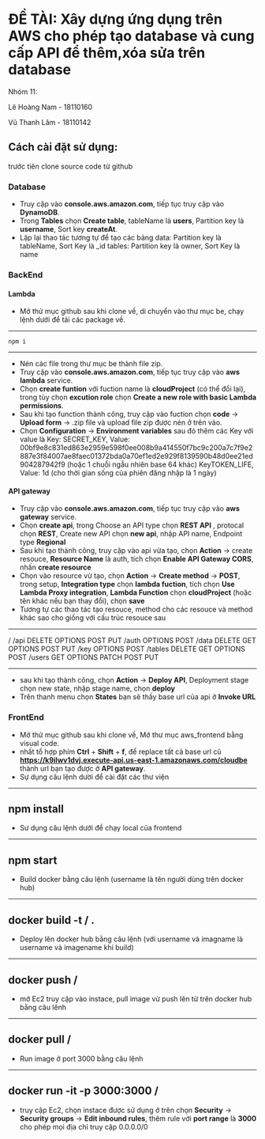 # ĐỀ TÀI: Xây dựng ứng dụng trên AWS cho phép tạo database và cung cấp API để thêm,xóa sửa trên database

Nhóm 11:

Lê Hoàng Nam - 18110160

Vũ Thanh Lâm - 18110142

## Cách cài đặt sử dụng:

trước tiên clone source code từ github

### Database

- Truy cập vào **console.aws.amazon.com**, tiếp tục truy cập vào **DynamoDB**.
- Trong **Tables** chọn **Create table**, tableName là **users**, Partition key là **username**, Sort key **createAt**.
- Lặp lại thao tác tương tự để tạo các bảng
  data: Partition key là tableName, Sort Key là \_id
  tables: Partition key là owner, Sort Key là name

### BackEnd

#### Lambda

- Mở thử mục github sau khi clone về, di chuyển vào thư mục be, chạy lệnh dưới để tải các package về.
---
    npm i
---
- Nén các file trong thư mục be thành file zip.
- Truy cập vào **console.aws.amazon.com**, tiếp tục truy cập vào **aws lambda** service.
- Chọn **create funtion** với fuction name là **cloudProject** (có thể đổi lại), trong tùy chọn **excution role** chọn **Create a new role with basic Lambda permissions**.
- Sau khi tạo function thành công, truy cập vào fuction chọn **code** -> **Upload form** -> .zip file và upload file zip được nén ở trên vào.
- Chọn **Configuration** -> **Environment variables** sau đó thêm các Key với value là
  Key: SECRET_KEY, Value: 00bf9e8c831ed863e2959e598f0ee008b9a414550f7bc9c200a7c7f9e2887e3f84007ae8faec01372bda0a70ef1ed2e929f8139590b48d0ee21ed904287942f9 (hoặc 1 chuỗi ngẫu nhiên base 64 khác)
  KeyTOKEN_LIFE, Value: 1d (cho thời gian sống của phiên đăng nhập là 1 ngày)

#### API gateway

- Truy cập vào **console.aws.amazon.com**, tiếp tục truy cập vào **aws gateway** service.
- Chọn **create api**, trong Choose an API type chọn **REST API** , protocal chọn **REST**, Create new API chọn **new api**, nhập API name, Endpoint type **Regional**
- Sau khi tạo thành công, truy cập vào api vừa tạo, chọn **Action** -> create resouce, **Resource Name** là auth, tích chọn **Enable API Gateway CORS**, nhấn **create resource**
- Chọn vào resource vừ tạo, chọn **Action** -> **Create method** -> **POST**, trong setup, **Integration type** chọn **lambda fuction**, tích chọn **Use Lambda Proxy integration**, **Lambda Function** chọn **cloudProject** (hoặc tên khác nếu bạn thay đổi), chọn **save**
- Tương tự các thao tác tạo resouce, method cho các resouce và method khác sao cho giống với cấu trúc resouce sau

---

/
    /api
        DELETE
        OPTIONS
        POST
        PUT
    /auth
        OPTIONS
        POST
    /data
        DELETE
        GET
        OPTIONS
        POST
        PUT
    /key
        OPTIONS
        POST
    /tables
        DELETE
        GET
        OPTIONS
        POST
    /users
        GET
        OPTIONS
        PATCH
        POST
        PUT

---
+ sau khi tạo thành công, chọn **Action** -> **Deploy API**, Deployment stage chọn new state, nhập stage name, chọn **deploy**
+ Trên thanh menu chọn **States** bạn sẽ thấy base url của api ở **Invoke URL**


### FrontEnd

- Mở thử mục github sau khi clone về, Mở thư mục aws_frontend bằng visual code.
- nhất tổ hợp phím **Ctrl** + **Shift** + **f**, để replace tất cả base url cũ **https://k9ilwv1dvj.execute-api.us-east-1.amazonaws.com/cloudbe** thành url bạn tạo được ở **API gateway**.
- Sự dụng câu lệnh dười để cài đặt các thư viện
---
npm install
---
- Sư dụng câu lệnh dưới để chạy local của frontend
---
npm start
---

- Build docker bằng câu lệnh (username là tên người dùng trên docker hub)
---
docker build -t <username>/<imagename> .
---
- Deploy lên docker hub bằng câu lệnh (với username và imagname là username và imagename khi build)
---
docker push <username>/<imagename>
---
- mở Ec2 truy cập vào instace, pull image vừ push lên từ trên docker hub bằng câu lênh
---
docker pull <username>/<imagename>
---
- Run image ở port 3000 bằng câu lệnh
---
docker run -it -p 3000:3000 <username>/<imagename>
---
- truy cập Ec2, chọn instace được sử dụng ở trên chọn **Security** -> **Security groups** -> **Edit inbound rules**, thêm rule với **port range** là **3000** cho phép mọi địa chỉ truy cập 0.0.0.0/0

